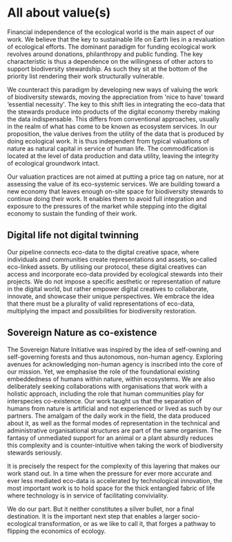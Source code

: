 # All about value(s)

Financial independence of the ecological world is the main aspect of our work. We believe that the key to sustainable life on Earth lies in a revaluation of ecological efforts. The dominant paradigm for funding ecological work revolves around donations, philanthropy and public funding. The key characteristic is thus a dependence on the willingness of other actors to support biodiversity stewardship. As such they sit at the bottom of the priority list rendering their work structurally vulnerable.

We counteract this paradigm by developing new ways of valuing the work of biodiversity stewards, moving the appreciation from 'nice to have’ toward ‘essential necessity'. The key to this shift lies in integrating the eco-data that the stewards produce into products of the digital economy thereby making the data indispensable. This differs from conventional approaches, usually in the realm of what has come to be known as ecosystem services. In our proposition, the value derives from the utility of the data that is produced by doing ecological work. It is thus independent from typical valuations of nature as natural capital in service of human life. The commodification is located at the level of data production and data utility, leaving the integrity of ecological groundwork intact.

Our valuation practices are not aimed at putting a price tag on nature, nor at assessing the value of its eco-systemic services. We are building toward a new economy that leaves enough on-site space for biodiversity stewards to continue doing their work. It enables them to avoid full integration and exposure to the pressures of the market while stepping into the digital economy to sustain the funding of their work.

## Digital life not digital twinning

Our pipeline connects eco-data to the digital creative space, where individuals and communities create representations and assets, so-called eco-linked assets. By utilising our protocol, these digital creatives can access and incorporate eco-data provided by ecological stewards into their projects. We do not impose a specific aesthetic or representation of nature in the digital world, but rather empower digital creatives to collaborate, innovate, and showcase their unique perspectives. We embrace the idea that there must be a plurality of valid representations of eco-data, multiplying the impact and possibilities for biodiversity restoration.

## Sovereign Nature as co-existence

The Sovereign Nature Initiative was inspired by the idea of self-owning and self-governing forests and thus autonomous, non-human agency. Exploring avenues for acknowledging non-human agency is inscribed into the core of our mission. Yet, we emphasise the role of the foundational existing embeddedness of humans within nature, within ecosystems. We are also deliberately seeking collaborations with organisations that work with a holistic approach, including the role that human communities play for interspecies co-existence. Our work taught us that the separation of humans from nature is artificial and not experienced or lived as such by our partners. The amalgam of the daily work in the field, the data produced about it, as well as the formal modes of representation in the technical and administrative organisational structures are part of the same organism. The fantasy of unmediated support for an animal or a plant absurdly reduces this complexity and is counter-intuitive when taking the work of biodiversity stewards seriously.

It is precisely the respect for the complexity of this layering that makes our work stand out. In a time when the pressure for ever more accurate and ever less mediated eco-data is accelerated by technological innovation, the most important work is to hold space for the thick entangled fabric of life where technology is in service of facilitating conviviality.

We do our part. But it neither constitutes a silver bullet, nor a final destination. It is the important next step that enables a larger socio-ecological transformation, or as we like to call it, that forges a pathway to flipping the economics of ecology.
